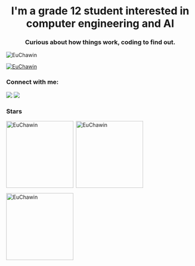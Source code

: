 <h1 align="center">I'm a grade 12 student interested in computer engineering and AI</h1>
<h3 align="center">Curious about how things work, coding to find out.</h3>
<p align="left"> <img src="https://komarev.com/ghpvc/?username=EuChawin&label=Profile%20views&color=0e75b6&style=flat" alt="EuChawin" /> </p>

<p align="left"> <a href="https://github.com/ryo-ma/github-profile-trophy"><img src="https://github-profile-trophy.vercel.app/?username=EuChawin&theme=" alt="EuChawin" /></a> </p>

<h3 align="left">Connect with me:</h3>
<div> <a href="https://github.com/EuChawin" target="_blank"><img src="https://img.shields.io/badge/GitHub-100000?style=for-the-badge&logo=github&logoColor=white" target="_blank"></a>
<a href = "mailto:europhaikeaw@gmail.com"><img src="https://img.shields.io/badge/-Gmail-%23333?style=for-the-badge&logo=gmail&logoColor=white" target="_blank"></a>
</div>

<h3 align="left">Stars</h3>
<img align="left" height="180em" src="https://github-readme-stats.vercel.app/api/top-langs/?username=EuChawin&layout=compact&theme=dark" alt=EuChawin />

<p>&nbsp;<img align="center" height="180em" src="https://github-readme-stats.vercel.app/api?username=EuChawin&show_icons=true&locale=en&theme=dark" alt="EuChawin" /></p>

<p><img align="center" height="180em" src="https://github-readme-streak-stats.herokuapp.com/?user=EuChawin&theme=dark" alt="EuChawin" /></p>
